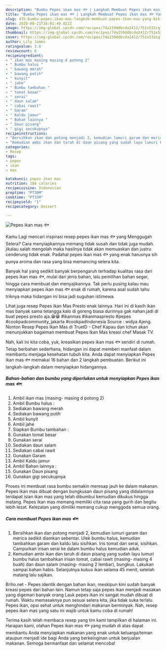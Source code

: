 ```yaml
---
description: "Bumbu Pepes ikan mas 🐟 | Langkah Membuat Pepes ikan mas 🐟 Yang Bikin Ngiler"
title: "Bumbu Pepes ikan mas 🐟 | Langkah Membuat Pepes ikan mas 🐟 Yang Bikin Ngiler"
slug: 435-bumbu-pepes-ikan-mas-langkah-membuat-pepes-ikan-mas-yang-bikin-ngiler
date: 2020-08-21T16:01:49.822Z
image: https://img-global.cpcdn.com/recipes/74a159ddbcda2412/751x532cq70/pepes-ikan-mas-🐟-foto-resep-utama.jpg
thumbnail: https://img-global.cpcdn.com/recipes/74a159ddbcda2412/751x532cq70/pepes-ikan-mas-🐟-foto-resep-utama.jpg
cover: https://img-global.cpcdn.com/recipes/74a159ddbcda2412/751x532cq70/pepes-ikan-mas-🐟-foto-resep-utama.jpg
author: Lily James
ratingvalue: 3.6
reviewcount: 8
recipeingredient:
- " ikan mas masing masing d potong 2"
- " Bumbu halus "
- " bawang merah"
- " bawang putih"
- " kunyit"
- " jahe"
- " Bumbu tambahan "
- " tomat besar"
- " serai"
- " daun salam"
- " cabai rawit"
- " Garam"
- " Kaldu jamur"
- " Bahan lainnya "
- " Daun pisang"
- " gigi secukupnya"
recipeinstructions:
- "Bersihkan ikan dan potong menjadi 2, kemudian lumuri garam dan merica sedikit diamkan sebentar. Ulek bumbu halus, kemudian tambahkan garam dan kaldu lalu sisihkan. Iris tomat dan serai, sisihkan. Campurkan irisan serai ke dalam bumbu halus kemudian aduk."
- "Kemudian ambi ikan dan taruh di daun pisang yang sudah layu lumuri bumbu halus tambahkan irisan tomat, cabai rawit (masing- masing 4 buah) dan daun salam (masing- masing 2 lembar), bungkus. Lakukan sampai bahan habis. Selanjutnya kukus ikan selama 45 menit, setelah matang lalu sajikan."
categories:
- Resep
tags:
- pepes
- ikan
- mas

katakunci: pepes ikan mas 
nutrition: 184 calories
recipecuisine: Indonesian
preptime: "PT30M"
cooktime: "PT35M"
recipeyield: "1"
recipecategory: Dessert

---
```



![Pepes ikan mas 🐟](https://img-global.cpcdn.com/recipes/74a159ddbcda2412/751x532cq70/pepes-ikan-mas-🐟-foto-resep-utama.jpg)

Kamu Lagi mencari inspirasi resep pepes ikan mas 🐟 yang Menggugah Selera? Cara menyiapkannya memang tidak susah dan tidak juga mudah. jikalau salah mengolah maka hasilnya tidak akan memuaskan dan justru cenderung tidak enak. Padahal pepes ikan mas 🐟 yang enak harusnya sih punya aroma dan rasa yang bisa memancing selera kita.

Banyak hal yang sedikit banyak berpengaruh terhadap kualitas rasa dari pepes ikan mas 🐟, mulai dari jenis bahan, lalu pemilihan bahan segar, hingga cara membuat dan menyajikannya. Tak perlu pusing kalau mau menyiapkan pepes ikan mas 🐟 enak di rumah, karena asal sudah tahu triknya maka hidangan ini bisa jadi suguhan istimewa.

Lihat juga resep Pepes ikan Mas Presto enak lainnya. Hari ini di kasih ikan mas banyak sama tetangga.kalo di goreng biasa durinnya gak nahan.jadi di buat pepes presto aja.😁😁 #ikanmas #ikanmaspresto #pepes #cookpadcommunity_jakarta #cookpadIndonesia Source : widya Ajeng. Nonton Resep Pepes Ikan Mas di TrueID - Chef Kapau dan Ichun akan menunjukkan bagaiman membuat Pepes Ikan Mas kreasi chef Masak TV.


Nah, kali ini kita coba, yuk, kreasikan pepes ikan mas 🐟 sendiri di rumah. Tetap berbahan sederhana, hidangan ini dapat memberi manfaat dalam membantu menjaga kesehatan tubuh kita. Anda dapat menyiapkan Pepes ikan mas 🐟 memakai 16 bahan dan 2 langkah pembuatan. Berikut ini langkah-langkah dalam menyiapkan hidangannya.

<!--inarticleads1-->

##### Bahan-bahan dan bumbu yang diperlukan untuk menyiapkan Pepes ikan mas 🐟:

1. Ambil  ikan mas (masing- masing d potong 2)
1. Ambil  Bumbu halus :
1. Sediakan  bawang merah
1. Sediakan  bawang putih
1. Ambil  kunyit
1. Ambil  jahe
1. Siapkan  Bumbu tambahan :
1. Gunakan  tomat besar
1. Gunakan  serai
1. Sediakan  daun salam
1. Sediakan  cabai rawit
1. Gunakan  Garam
1. Ambil  Kaldu jamur
1. Ambil  Bahan lainnya :
1. Gunakan  Daun pisang
1. Gunakan  gigi secukupnya


Proses ini membuat rasa bumbu semakin meresap jauh ke dalam makanan. Pepes ikan mas dibuat dengan bungkusan daun pisang yang didalamnya terdapat isian ikan mas yang telah dibumbui kemudian dikukus hingga matang. Pepes ikan mas memang memiliki cita rasa yang gurih dan begitu lebih lezat. Kelezatan yang dimiliki memang cukup menggoda semua orang. 

<!--inarticleads2-->

##### Cara membuat Pepes ikan mas 🐟:

1. Bersihkan ikan dan potong menjadi 2, kemudian lumuri garam dan merica sedikit diamkan sebentar. Ulek bumbu halus, kemudian tambahkan garam dan kaldu lalu sisihkan. Iris tomat dan serai, sisihkan. Campurkan irisan serai ke dalam bumbu halus kemudian aduk.
1. Kemudian ambi ikan dan taruh di daun pisang yang sudah layu lumuri bumbu halus tambahkan irisan tomat, cabai rawit (masing- masing 4 buah) dan daun salam (masing- masing 2 lembar), bungkus. Lakukan sampai bahan habis. Selanjutnya kukus ikan selama 45 menit, setelah matang lalu sajikan.


Brilio.net - Pepes identik dengan bahan ikan, meskipun kini sudah banyak kreasi pepes dari bahan lain. Namun tetap saja pepes ikan menjadi masakan yang digemari banyak orang Lauk pepes ikan ini sangat mudah dibuat di rumah. Waktu memasaknya pun sesuai selera kita, jika tidak suka terlalu. Pepes ikan, opsi sehat untuk menghindari makanan berminyak. Nah, resep pepes ikan mas yang satu ini wajib untuk kamu coba di rumah! 

Terima kasih telah membaca resep yang tim kami tampilkan di halaman ini. Harapan kami, olahan Pepes ikan mas 🐟 yang mudah di atas dapat membantu Anda menyiapkan makanan yang enak untuk keluarga/teman ataupun menjadi ide bagi Anda yang berkeinginan untuk berjualan makanan. Semoga bermanfaat dan selamat mencoba!
